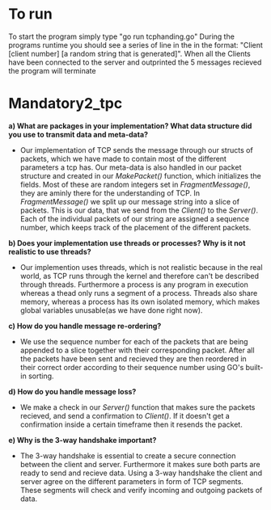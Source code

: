 # To run
To start the program simply type "go run tcphanding.go" During the programs runtime you should see a series of line in the in the format: "Client [client number] [a random string that is generated]". When all the Clients have been connected to the server and outprinted the 5 messages recieved the program will terminate

# Mandatory2_tpc
**a) What are packages in your implementation? What data structure did
you use to transmit data and meta-data?**
- Our implementation of TCP sends the message through our structs of packets, which we have made to contain most of the different parameters a tcp has. 
Our meta-data is also handled in our packet structure and created in our *MakePacket()* function, which initializes the fields. Most of these are random integers set in *FragmentMessage()*, they are aminly there for the understanding of TCP.
In *FragmentMessage()* we split up our message string into a slice of packets. This is our data, that we send from the *Client()* to the *Server()*. Each of the individual packets of our string are assigned a sequence number, which keeps track of the placement of the different packets.


**b) Does your implementation use threads or processes? Why is it not
realistic to use threads?**
- Our implemention uses threads, which is not realistic because in the real world, as TCP runs through the kernel and therefore can't be described through threads. Furthermore a process is any program in execution whereas a thead only runs a segment of a process. Threads also share memory, whereas a process has its own isolated memory, which makes global variables unusable(as we have done right now).


**c) How do you handle message re-ordering?**
- We use the sequence number for each of the packets that are being appended to a slice together with their corresponding packet. After all the packets have been sent and recieved they are then reordered in their correct order according to their sequence number using GO's built-in sorting.


**d) How do you handle message loss?**
- We make a check in our *Server()* function that makes sure the packets recieved, and send a confirmation to *Client()*. If it doesn't get a confirmation inside a certain timeframe then it resends the packet.


**e) Why is the 3-way handshake important?**
- The 3-way handshake is essential to create a secure connection between the client and server. Furthermore it makes sure both parts are ready to send and recieve data. 
Using a 3-way handshake the client and server agree on the different parameters in form of TCP segments. These segments will check and verify incoming and outgoing packets of data.

